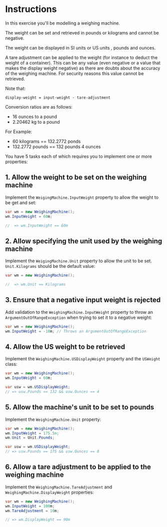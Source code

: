 # Instructions

In this exercise you'll be modelling a weighing machine.

The weight can be set and retrieved in pounds or kilograms and cannot be negative.

The weight can be displayed in SI units or US units
, pounds and ounces.

A tare adjustment can be applied to the weight (for instance to deduct the
weight of a container). This can be any value (even negative or a value that makes the display weight negative)
as there are doubts about the accuracy
of the weighing machine. For security reasons this value cannot be retrieved.

Note that:

```
display-weight = input-weight - tare-adjustment
```

Conversion ratios are as follows:

- 16 ounces to a pound
- 2.20462 kg to a pound

For Example:

- 60 kilograms == 132.2772 ponds
- 132.2772 pounds == 132 pounds 4 ounces

You have 5 tasks each of which requires you to implement one or
more properties:

## 1. Allow the weight to be set on the weighing machine

Implement the `WeigingMachine.InputWeight` property to allow the weight to be get and set:

```csharp
var wm = new WeighingMachine();
wm.InputWeight = 60m;

//  => wm.InputWeight == 60m
```

## 2. Allow specifying the unit used by the weighing machine

Implement the `WeigingMachine.Unit` property to allow the unit to be set. `Unit.Kilograms` should be the default value:


```csharp
var wm = new WeighingMachine();

//  => wm.Unit == Kilograms
```

## 3. Ensure that a negative input weight is rejected

Add validation to the `WeighingMachine.InputWeight` property to throw an `ArgumentOutOfRangeException` when trying to set it to a negative weight:

```csharp
var wm = new WeighingMachine();
wm.InputWeight = -10m; // Throws an ArgumentOutOfRangeException
```

## 4. Allow the US weight to be retrieved

Implement the `WeighingMachine.USDisplayWeight` property and the `USWeight` class:

```csharp
var wm = new WeighingMachine();
wm.InputWeight = 60m;

var usw = wm.USDisplayWeight;
// => usw.Pounds == 132 && usw.Ounces == 4
```

## 5. Allow the machine's unit to be set to pounds

Implement the `WeighingMachine.Unit` property:

```csharp
var wm = new WeighingMachine();
wm.InputWeight = 175.5m;
wm.Unit = Unit.Pounds;

var usw = wm.USDisplayWeight;
// => usw.Pounds == 175 && usw.Ounces == 8
```

## 6. Allow a tare adjustment to be applied to the weighing machine

Implement the `WeighingMachine.TareAdjustment` and `WeighingMachine.DisplayWeight` properties:

```csharp
var wm = new WeighingMachine();
wm.InputWeight = 100m;
wm.TareAdjustment = 10m;

// => wm.DisplayWeight == 90m
```
